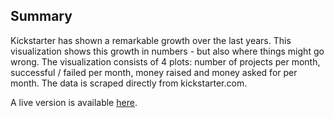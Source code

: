 ## Summary

Kickstarter has shown a remarkable growth over the last years. This visualization shows this growth in numbers - but also where things might go wrong.
The visualization consists of 4 plots: number of projects per month, successful / failed per month, money raised and money asked for per month.
The data is scraped directly from kickstarter.com.

A live version is available [here](http://bl.ocks.org/Dansc/1fb2a5556297fffb48f7).
